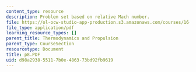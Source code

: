 ```yaml
---
content_type: resource
description: Problem set based on relative Mach number.
file: https://ol-ocw-studio-app-production.s3.amazonaws.com/courses/16-01-unified-engineering-i-ii-iii-iv-fall-2005-spring-2006/d98a293855117b0e486373bd92fb9619_p8.PDF
file_type: application/pdf
learning_resource_types: []
parent_title: Thermodynamics and Propulsion
parent_type: CourseSection
resourcetype: Document
title: p8.PDF
uid: d98a2938-5511-7b0e-4863-73bd92fb9619
---
```

